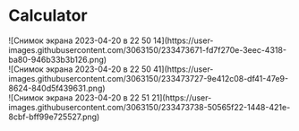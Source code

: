 <h1>Calculator</h1>
![Снимок экрана 2023-04-20 в 22 50 14](https://user-images.githubusercontent.com/3063150/233473671-fd7f270e-3eec-4318-ba80-946b33b3b126.png)
<br>
![Снимок экрана 2023-04-20 в 22 50 41](https://user-images.githubusercontent.com/3063150/233473727-9e412c08-df41-47e9-8624-840d5f439631.png)
<br>
![Снимок экрана 2023-04-20 в 22 51 21](https://user-images.githubusercontent.com/3063150/233473738-50565f22-1448-421e-8cbf-bff99e725527.png)
